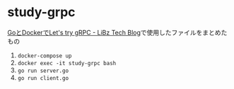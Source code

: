 # study-grpc

[GoとDockerでLet's try gRPC - LiBz Tech Blog](https://tech.libinc.co.jp/entry/2019/11/07/111548)で使用したファイルをまとめたもの  

1. `docker-compose up`
2. `docker exec -it study-grpc bash`
3. `go run server.go`
4. `go run client.go`
